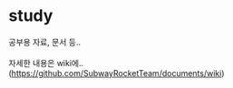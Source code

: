study
=====

공부용 자료, 문서 등..<br>
<br>
자세한 내용은 wiki에..<br>
(https://github.com/SubwayRocketTeam/documents/wiki)<br>
<br>
<br>
